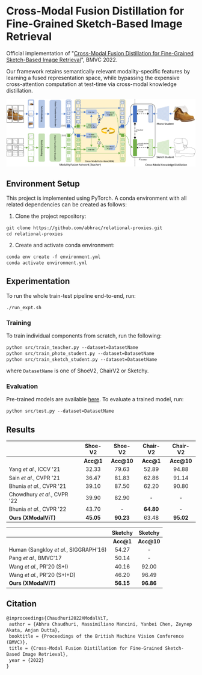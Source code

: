 # Cross-Modal Fusion Distillation for Fine-Grained Sketch-Based Image Retrieval
Official implementation of
"[Cross-Modal Fusion Distillation for Fine-Grained Sketch-Based Image Retrieval](https://arxiv.org/abs/2210.10486)", BMVC 2022.

Our framework retains semantically relevant modality-specific features by learning a fused representation space,
while bypassing the expensive cross-attention computation at test-time via cross-modal knowledge distillation.

![Model Diagram](./assests/XModalViT_Model.png)

## Environment Setup

This project is implemented using PyTorch. A conda environment with all related dependencies can be created as follows:
1. Clone the project repository:
```shell
git clone https://github.com/abhrac/relational-proxies.git
cd relational-proxies
```
2. Create and activate conda environment:
```shell
conda env create -f environment.yml
conda activate environment.yml
```

## Experimentation

To run the whole train-test pipeline end-to-end, run:
```shell
./run_expt.sh
```
### Training
To train individual components from scratch, run the following:
```shell
python src/train_teacher.py --dataset=DatasetName
python src/train_photo_student.py --dataset=DatasetName
python src/train_sketch_student.py --dataset=DatasetName
```
where ```DatasetName``` is one of ShoeV2, ChairV2 or Sketchy.

### Evaluation
Pre-trained models are available [here](https://drive.google.com/drive/folders/1yf_ydvZAbF3kPkL3sR8841CroO4La3i9?usp=sharing).
To evaluate a trained model, run:
```shell
python src/test.py --dataset=DatasetName
```

## Results
| | **Shoe-V2** | **Shoe-V2** | **Chair-V2** | **Chair-V2** |
|:-|:-:|:-:|:-:|:-:|
||**Acc@1**|**Acc@10**|**Acc@1**|**Acc@10**|**Acc@1**|**Acc@10**|
|Yang *et al.*, ICCV '21| 32.33 | 79.63|52.89|94.88|
|Sain *et al.*, CVPR '21| 36.47 | 81.83|62.86|91.14|
|Bhunia *et al.*, CVPR '21| 39.10 | 87.50|62.20|90.80|
|Chowdhury *et al.*, CVPR '22| 39.90 | 82.90|-|-|
|Bhunia *et al.*, CVPR '22| 43.70 |-|**64.80**|-|
|**Ours (XModalViT)**| **45.05** | **90.23**|63.48|**95.02**|

| | **Sketchy** | **Sketchy**
|:-|:-:|:-:|
||**Acc@1**|**Acc@10**|
|Human (Sangkloy *et al.*, SIGGRAPH'16)|54.27|-|
|Pang *et al.*, BMVC'17|50.14|-|
|Wang *et al.*, PR'20 (S+I)|40.16|92.00|
|Wang *et al.*, PR'20 (S+I+D)|46.20|96.49|
|**Ours (XModalViT)**|**56.15**|**96.86**|

## Citation
```
@inproceedings{Chaudhuri2022XModalViT,
 author = {Abhra Chaudhuri, Massimiliano Mancini, Yanbei Chen, Zeynep Akata, Anjan Dutta},
 booktitle = {Proceedings of the British Machine Vision Conference (BMVC)},
 title = {Cross-Modal Fusion Distillation for Fine-Grained Sketch-Based Image Retrieval},
 year = {2022}
}
